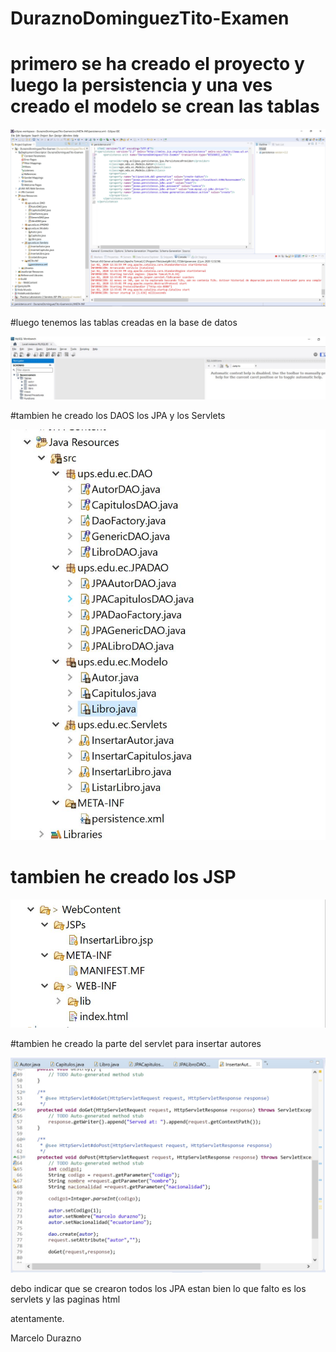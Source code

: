 # DuraznoDominguezTito-Examen

# primero se ha creado el proyecto y luego la persistencia y una ves creado el modelo se crean las tablas
![alt text](https://github.com/pulpo1993/DuraznoDominguezTito-Examen/blob/master/persistencia.JPG)

#luego tenemos las tablas creadas en la base de datos

![alt text](https://github.com/pulpo1993/DuraznoDominguezTito-Examen/blob/master/finalBase.jfif)

#tambien he creado los DAOS los JPA y los Servlets

![alt text](https://github.com/pulpo1993/DuraznoDominguezTito-Examen/blob/master/clases%20creadas.JPG)
# tambien he creado los JSP

![alt text](https://github.com/pulpo1993/DuraznoDominguezTito-Examen/blob/master/JSP.JPG)

#tambien he creado la parte del servlet para insertar autores

![alt text](https://github.com/pulpo1993/DuraznoDominguezTito-Examen/blob/master/servlets.JPG)

debo indicar que se crearon todos los JPA estan bien lo que falto es los servlets y las paginas html

atentamente.


Marcelo Durazno
